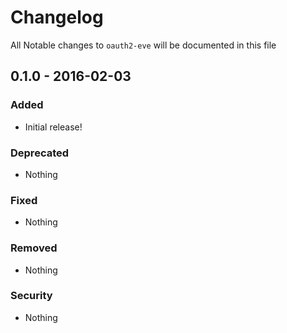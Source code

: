 # Changelog
All Notable changes to `oauth2-eve` will be documented in this file

## 0.1.0 - 2016-02-03

### Added
- Initial release!

### Deprecated
- Nothing

### Fixed
- Nothing

### Removed
- Nothing

### Security
- Nothing
